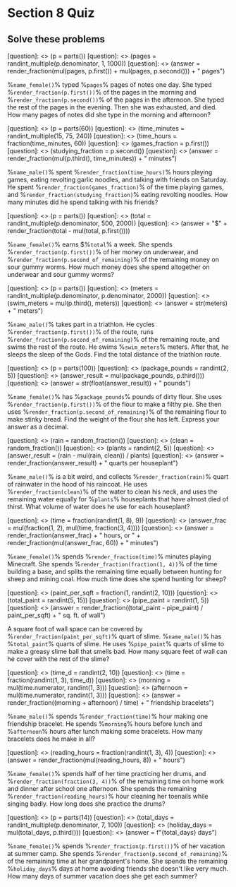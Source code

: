# Section 8 Quiz

## Solve these problems

[question]: <> (p = parts())
[question]: <> (pages = randint_multiple(p.denominator, 1, 1000))
[question]: <> (answer = render_fraction(mul(pages, p.first()) + mul(pages, p.second())) + " pages")

%`name_female()`% typed %`pages`% pages of notes one day. She typed %`render_fraction(p.first())`% of the pages in the morning and %`render_fraction(p.second())`% of the pages in the afternoon. She typed the rest of the pages in the evening. Then she was exhausted, and died. How many pages of notes did she type in the morning and afternoon?

[question]: <> (p = parts(60))
[question]: <> (time_minutes = randint_multiple(15, 75, 240))
[question]: <> (time_hours = fraction(time_minutes, 60))
[question]: <> (games_fraction = p.first())
[question]: <> (studying_fraction = p.second())
[question]: <> (answer = render_fraction(mul(p.third(), time_minutes)) + " minutes")

%`name_male()`% spent %`render_fraction(time_hours)`% hours playing games, eating revolting garlic noodles, and talking with friends on Saturday. He spent %`render_fraction(games_fraction)`% of the time playing games, and %`render_fraction(studying_fraction)`% eating revolting noodles. How many minutes did he spend talking with his friends?

[question]: <> (p = parts())
[question]: <> (total = randint_multiple(p.denominator, 500, 2000))
[question]: <> (answer = "$" + render_fraction(total - mul(total, p.first())))

%`name_female()`% earns \$%`total`% a week. She spends %`render_fraction(p.first())`% of her money on underwear, and %`render_fraction(p.second_of_remaining)`% of the remaining money on sour gummy worms. How much money does she spend altogether on underwear and sour gummy worms?

[question]: <> (p = parts())
[question]: <> (meters = randint_multiple(p.denominator, p.denominator, 2000))
[question]: <> (swim_meters = mul(p.third(), meters))
[question]: <> (answer = str(meters) + " meters")

%`name_male()`% takes part in a triathlon. He cycles %`render_fraction(p.first())`% of the route, runs %`render_fraction(p.second_of_remaining)`% of the remaining route, and swims the rest of the route. He swims %`swim_meters`% meters. After that, he sleeps the sleep of the Gods. Find the total distance of the triathlon route.

[question]: <> (p = parts(100))
[question]: <> (package_pounds = randint(2, 5))
[question]: <> (answer_result = mul(package_pounds, p.third()))
[question]: <> (answer = str(float(answer_result)) + " pounds")

%`name_female()`% has %`package_pounds`% pounds of dirty flour. She uses %`render_fraction(p.first())`% of the flour to make a filthy pie. She then uses %`render_fraction(p.second_of_remaining)`% of the remaining flour to make stinky bread. Find the weight of the flour she has left. Express your answer as a decimal.

[question]: <> (rain = random_fraction())
[question]: <> (clean = random_fraction())
[question]: <> (plants = randint(2, 5))
[question]: <> (answer_result = (rain - mul(rain, clean)) / plants)
[question]: <> (answer = render_fraction(answer_result) + " quarts per houseplant")

%`name_male()`% is a bit weird, and collects %`render_fraction(rain)`% quart of rainwater in the hood of his raincoat. He uses %`render_fraction(clean)`% of the water to clean his neck, and uses the remaining water equally for %`plants`% houseplants that have almost died of thirst. What volume of water does he use for each houseplant?

[question]: <> (time = fraction(randint(1, 8), 9))
[question]: <> (answer_frac = mul(fraction(1, 2), mul(time, fraction(3, 4))))
[question]: <> (answer = render_fraction(answer_frac) + " hours, or " + render_fraction(mul(answer_frac, 60)) + " minutes")

%`name_female()`% spends %`render_fraction(time)`% minutes playing Minecraft. She spends %`render_fraction(fraction(1, 4))`% of the time building a base, and splits the remaining time equally between hunting for sheep and mining coal. How much time does she spend hunting for sheep?

[question]: <> (paint_per_sqft = fraction(1, randint(2, 10)))
[question]: <> (total_paint = randint(5, 15))
[question]: <> (pipe_paint = randint(1, 5))
[question]: <> (answer = render_fraction((total_paint - pipe_paint) / paint_per_sqft) + " sq. ft. of wall")

A square foot of wall space can be covered by %`render_fraction(paint_per_sqft)`% quart of slime. %`name_male()`% has %`total_paint`% quarts of slime. He uses %`pipe_paint`% quarts of slime to make a greasy slime ball that smells bad. How many square feet of wall can he cover with the rest of the slime?

[question]: <> (time_d = randint(2, 10))
[question]: <> (time = fraction(randint(1, 3), time_d))
[question]: <> (morning = mul(time.numerator, randint(1, 3)))
[question]: <> (afternoon = mul(time.numerator, randint(1, 3)))
[question]: <> (answer = render_fraction((morning + afternoon) / time) + " friendship bracelets")

%`name_male()`% spends %`render_fraction(time)`% hour making one friendship bracelet. He spends %`morning`% hours before lunch and %`afternoon`% hours after lunch making some bracelets. How many bracelets does he make in all?

[question]: <> (reading_hours = fraction(randint(1, 3), 4))
[question]: <> (answer = render_fraction(mul(reading_hours, 8)) + " hours")

%`name_female()`% spends half of her time practicing her drums, and %`render_fraction(fraction(3, 4))`% of the remaining time on home work and dinner after school one afternoon. She spends the remaining %`render_fraction(reading_hours)`% hour cleaning her toenails while singing badly. How long does she practice the drums?

[question]: <> (p = parts(14))
[question]: <> (total_days = randint_multiple(p.denominator, 7, 100))
[question]: <> (holiday_days = mul(total_days, p.third()))
[question]: <> (answer = f"{total_days} days")

%`name_female()`% spends %`render_fraction(p.first())`% of her vacation at summer camp. She spends %`render_fraction(p.second_of_remaining)`% of the remaining time at her grandparent's home. She spends the remaining %`holiday_days`% days at home avoiding friends she doesn't like very much. How many days of summer vacation does she get each summer?
